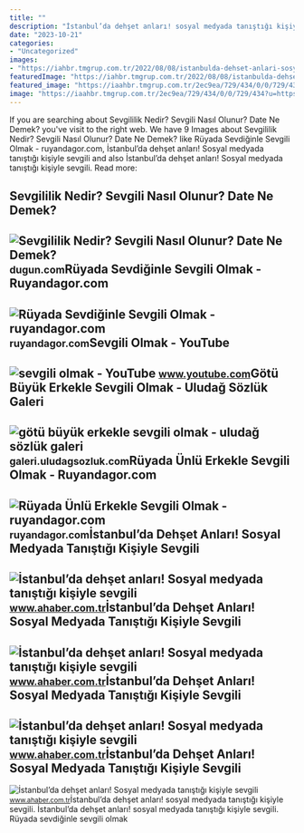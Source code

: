 ```yaml
---
title: ""
description: "İstanbul’da dehşet anları! sosyal medyada tanıştığı kişiyle sevgili"
date: "2023-10-21"
categories:
- "Uncategorized"
images:
- "https://iahbr.tmgrup.com.tr/2022/08/08/istanbulda-dehset-anlari-sosyal-medyada-tanistigi-kisiyle-sevgili-olmak-istedi-basina-gelmeyen-kalmadi-1659950176546.jpg"
featuredImage: "https://iahbr.tmgrup.com.tr/2022/08/08/istanbulda-dehset-anlari-sosyal-medyada-tanistigi-kisiyle-sevgili-olmak-istedi-basina-gelmeyen-kalmadi-1659950176546.jpg"
featured_image: "https://iaahbr.tmgrup.com.tr/2ec9ea/729/434/0/0/729/434?u=https://iahbr.tmgrup.com.tr/2022/08/08/istanbulda-dehset-anlari-sosyal-medyada-tanistigi-kisiyle-sevgili-olmak-istedi-basina-gelmeyen-kalmadi-1659951111490.jpg"
image: "https://iaahbr.tmgrup.com.tr/2ec9ea/729/434/0/0/729/434?u=https://iahbr.tmgrup.com.tr/2022/08/08/istanbulda-dehset-anlari-sosyal-medyada-tanistigi-kisiyle-sevgili-olmak-istedi-basina-gelmeyen-kalmadi-1659951111490.jpg"
---
```


If you are searching about Sevgililik Nedir? Sevgili Nasıl Olunur? Date Ne Demek? you've visit to the right web. We have 9 Images about Sevgililik Nedir? Sevgili Nasıl Olunur? Date Ne Demek? like Rüyada Sevdiğinle Sevgili Olmak - ruyandagor.com, İstanbul’da dehşet anları! Sosyal medyada tanıştığı kişiyle sevgili and also İstanbul’da dehşet anları! Sosyal medyada tanıştığı kişiyle sevgili. Read more:

Sevgililik Nedir? Sevgili Nasıl Olunur? Date Ne Demek?
------------------------------------------------------

 ![Sevgililik Nedir? Sevgili Nasıl Olunur? Date Ne Demek?](https://i.dugun.com/articles/body/sevgili-olmak-2.jpg) <small>dugun.com</small>Rüyada Sevdiğinle Sevgili Olmak - Ruyandagor.com
------------------------------------------------

 ![Rüyada Sevdiğinle Sevgili Olmak - ruyandagor.com](https://images.ruyandagor.com/2017/04/sevdiginle-sevgili-olmak-1633.jpg) <small>ruyandagor.com</small>Sevgili Olmak - YouTube
-----------------------

 ![sevgili olmak - YouTube](https://i.ytimg.com/vi/CS2-eD2p4nA/maxres2.jpg?sqp=-oaymwEoCIAKENAF8quKqQMcGADwAQH4AZYDgALQBYoCDAgAEAEYfyA6KFMwDw==&rs=AOn4CLC_itPa81jukMR8lX7_B9OrOSpw5w) <small>www.youtube.com</small>Götü Büyük Erkekle Sevgili Olmak - Uludağ Sözlük Galeri
-------------------------------------------------------

 ![götü büyük erkekle sevgili olmak - uludağ sözlük galeri](https://galeri14.uludagsozluk.com/870/gotu-buyuk-erkekle-sevgili-olmak_2231192.jpg) <small>galeri.uludagsozluk.com</small>Rüyada Ünlü Erkekle Sevgili Olmak - Ruyandagor.com
--------------------------------------------------

 ![Rüyada Ünlü Erkekle Sevgili Olmak - ruyandagor.com](https://images.ruyandagor.com/2017/05/unlu-erkekle-sevgili-olmak-2202.jpg) <small>ruyandagor.com</small>İstanbul’da Dehşet Anları! Sosyal Medyada Tanıştığı Kişiyle Sevgili
-------------------------------------------------------------------

 ![İstanbul’da dehşet anları! Sosyal medyada tanıştığı kişiyle sevgili](https://iaahbr.tmgrup.com.tr/2ec9ea/729/434/0/0/729/434?u=https://iahbr.tmgrup.com.tr/2022/08/08/istanbulda-dehset-anlari-sosyal-medyada-tanistigi-kisiyle-sevgili-olmak-istedi-basina-gelmeyen-kalmadi-1659951111490.jpg) <small>www.ahaber.com.tr</small>İstanbul’da Dehşet Anları! Sosyal Medyada Tanıştığı Kişiyle Sevgili
-------------------------------------------------------------------

 ![İstanbul’da dehşet anları! Sosyal medyada tanıştığı kişiyle sevgili](https://iahbr.tmgrup.com.tr/2022/08/08/istanbulda-dehset-anlari-sosyal-medyada-tanistigi-kisiyle-sevgili-olmak-istedi-basina-gelmeyen-kalmadi-1659950179193.jpg) <small>www.ahaber.com.tr</small>İstanbul’da Dehşet Anları! Sosyal Medyada Tanıştığı Kişiyle Sevgili
-------------------------------------------------------------------

 ![İstanbul’da dehşet anları! Sosyal medyada tanıştığı kişiyle sevgili](https://iaahbr.tmgrup.com.tr/99482e/806/378/0/38/598/319?u=https://iahbr.tmgrup.com.tr/2022/08/08/istanbulda-dehset-anlari-sosyal-medyada-tanistigi-kisiyle-sevgili-olmak-istedi-basina-gelmeyen-kalmadi-1659950166989.jpg) <small>www.ahaber.com.tr</small>İstanbul’da Dehşet Anları! Sosyal Medyada Tanıştığı Kişiyle Sevgili
-------------------------------------------------------------------

 ![İstanbul’da dehşet anları! Sosyal medyada tanıştığı kişiyle sevgili](https://iahbr.tmgrup.com.tr/2022/08/08/istanbulda-dehset-anlari-sosyal-medyada-tanistigi-kisiyle-sevgili-olmak-istedi-basina-gelmeyen-kalmadi-1659950176546.jpg) <small>www.ahaber.com.tr</small>İstanbul’da dehşet anları! sosyal medyada tanıştığı kişiyle sevgili. İstanbul’da dehşet anları! sosyal medyada tanıştığı kişiyle sevgili. Rüyada sevdiğinle sevgili olmak
